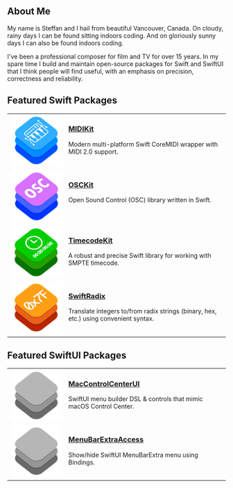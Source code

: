 ## About Me

My name is Steffan and I hail from beautiful Vancouver, Canada. On cloudy, rainy days I can be found sitting indoors coding. And on gloriously sunny days I can also be found indoors coding.

I've been a professional composer for film and TV for over 15 years. In my spare time I build and maintain open-source packages for Swift and SwiftUI that I think people will find useful, with an emphasis on precision, correctness and reliability.

## Featured Swift Packages

<table><tbody>
  <tr valign="top">
    <td width=120>
      <a href="https://github.com/orchetect/MIDIKit"><img src="Images/midikit.png"></a>
    </td>
    <td>
      <h3><a href="https://github.com/orchetect/MIDIKit">MIDIKit</a></h3>
      Modern multi-platform Swift CoreMIDI wrapper with MIDI 2.0 support.
    </td>
  </tr>
  <tr valign="top">
    <td>
      <a href="https://github.com/orchetect/OSCKit"><img src="Images/osckit.png"></a>
    </td>
    <td>
      <h3><a href="https://github.com/orchetect/OSCKit">OSCKit</a></h3>
      Open Sound Control (OSC) library written in Swift.
    </td>
  </tr>
  <tr valign="top">
    <td>
      <a href="https://github.com/orchetect/TimecodeKit"><img src="Images/timecodekit.png"></a>
    </td>
    <td>
      <h3><a href="https://github.com/orchetect/TimecodeKit">TimecodeKit</a></h3>
      A robust and precise Swift library for working with SMPTE timecode.
    </td>
  </tr>
  <tr valign="top">
    <td>
      <a href="https://github.com/orchetect/SwiftRadix"><img src="Images/swiftradix.png"></a>
    </td>
    <td>
      <h3><a href="https://github.com/orchetect/SwiftRadix">SwiftRadix</a></h3>
      Translate integers to/from radix strings (binary, hex, etc.) using convenient syntax.
    </td>
  </tr>
</tbody></table>

## Featured SwiftUI Packages

<table><tbody>
  <tr valign="top">
    <td width=120>
      <a href="https://github.com/orchetect/MacControlCenterUI"><img src="Images/generic-kit.png"></a>
    </td>
    <td>
      <h3><a href="https://github.com/orchetect/MacControlCenterUI">MacControlCenterUI</a></h3>
      SwiftUI menu builder DSL & controls that mimic macOS Control Center.
    </td>
  </tr>
  </tr>
  <tr valign="top">
    <td width=120>
      <a href="https://github.com/orchetect/MenuBarExtraAccess"><img src="Images/generic-kit.png"></a>
    </td>
    <td>
      <h3><a href="https://github.com/orchetect/MenuBarExtraAccess">MenuBarExtraAccess</a></h3>
      Show/hide SwiftUI MenuBarExtra menu using Bindings.
    </td>
  </tr>
  </tr>
</tbody></table>
